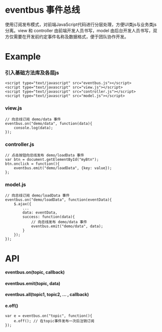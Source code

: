 # eventbus 事件总线

使用订阅发布模式，对前端JavaScript代码进行分层处理，方便UI类js与业务类js分离。view 和 controller 由前端开发人员书写，model 由后台开发人员书写，双方仅需要在开发前约定事件名称及数据格式，便于团队协作开发。


# Example

### 引入基础方法库及各层js

	<script type="text/javascript" src="eventbus.js"></script>
	<script type="text/javascript" src="view.js"></script>
	<script type="text/javascript" src="controller.js"></script>
	<script type="text/javascript" src="model.js"></script>


### view.js
	
	// 向总线订阅 demo/data 事件
	eventbus.on("demo/data", function(data){
		console.log(data);
	});


### controller.js
	
	// 点击按钮向总线发布 demo/loadData 事件
	var btn = document.getElementById("myBtn");
	btn.onclick = function(){
		eventbus.emit("demo/loadData", {key: value});
	};

### model.js
	
	// 向总线订阅 demo/loadData 事件
	eventbus.on("demo/loadData", function(eventData){
		$.ajax({
			...
			data: eventData,
			success: function(data){
				// 向总线发布 demo/data 事件
				eventbus.emit("demo/data", data);
			}
		});
	});

# API

#### eventbus.on(topic, callback)


#### eventbus.emit(topic, data)


#### eventbus.all(topic1, topic2, ... , callback)


#### e.off()

	var e = eventbus.on("topic", function(){
		e.off(); // 在topic事件发布一次后注销订阅
	});